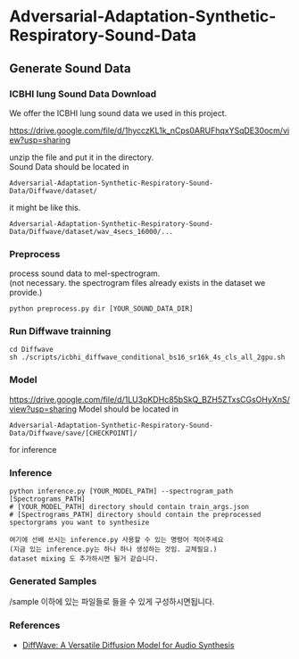 # Adversarial-Adaptation-Synthetic-Respiratory-Sound-Data

## Generate Sound Data


### ICBHI lung Sound Data Download
We offer the ICBHI lung sound data we used in this project.

https://drive.google.com/file/d/1hycczKL1k_nCps0ARUFhqxYSqDE30ocm/view?usp=sharing

unzip the file and put it in the directory.  
Sound Data should be located in
```
Adversarial-Adaptation-Synthetic-Respiratory-Sound-Data/Diffwave/dataset/
```
it might be like this.
```
Adversarial-Adaptation-Synthetic-Respiratory-Sound-Data/Diffwave/dataset/wav_4secs_16000/...
```

### Preprocess
process sound data to mel-spectrogram.  
(not necessary. the spectrogram files already exists in the dataset we provide.)
```
python preprocess.py dir [YOUR_SOUND_DATA_DIR] 
```

### Run Diffwave trainning
```
cd Diffwave
sh ./scripts/icbhi_diffwave_conditional_bs16_sr16k_4s_cls_all_2gpu.sh
```

### Model
https://drive.google.com/file/d/1LU3pKDHc85bSkQ_BZH5ZTxsCGsOHyXnS/view?usp=sharing
Model should be located in
```
Adversarial-Adaptation-Synthetic-Respiratory-Sound-Data/Diffwave/save/[CHECKPOINT]/
```
for inference
### Inference
```
python inference.py [YOUR_MODEL_PATH] --spectrogram_path [Spectrograms_PATH]
# [YOUR_MODEL_PATH] directory should contain train_args.json
# [Spectrograms_PATH] directory should contain the preprocessed spectorgrams you want to synthesize 

여기에 선배 쓰시는 inference.py 사용할 수 있는 명령어 적어주세요
(지금 있는 inference.py는 하나 하나 생성하는 것임. 교체필요.)
dataset mixing 도 추가하시면 될거 같습니다.
```

### Generated Samples
/sample 이하에 있는 파일들로 들을 수 있게 구성하시면됩니다.

### References
- [DiffWave: A Versatile Diffusion Model for Audio Synthesis](https://arxiv.org/pdf/2009.09761.pdf)
